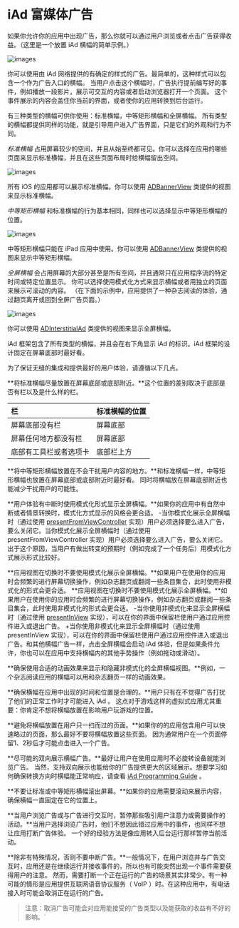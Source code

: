 # iAd 富媒体广告

如果你允许你的应用中出现广告，那么你就可以通过用户浏览或者点击广告获得收益。（这里是一个放置 iAd 横幅的简单示例。） 

![images](images/iad_intro_2x.png)

你可以使用由 iAd 网络提供的有确定的样式的广告。最简单的，这种样式可以包含一个作为广告入口的横幅。
当用户点击这个横幅时，广告执行提前编写好的事件，例如播放一段影片，展示可交互的内容或者启动浏览器打开一个页面。
这个事件展示的内容会盖住你当前的界面，或者使你的应用转换到后台运行。

有三种类型的横幅可供你使用：标准横幅，中等矩形横幅和全屏横幅。
所有类型的横幅都提供同样的功能，就是引导用户进入广告界面，只是它们的外观和行为不同。

*标准横幅* 占用屏幕较少的空间，并且从始至终都可见。你可以选择在应用的哪些页面来显示标准横幅，并且在这些页面布局时给横幅留出空间。

![images](images/standard_iad_banner_2x.png)
 
所有 iOS 的应用都可以展示标准横幅。你可以使用 [ADBannerView](https://developer.apple.com/library/ios/documentation/UserExperience/Reference/ADBannerView_Ref/index.html#//apple_ref/occ/cl/ADBannerView) 类提供的视图来显示标准横幅。

*中等矩形横幅* 和标准横幅的行为基本相同，同样也可以选择显示中等矩形横幅的位置。

![images](images/med_rect_iad_banner_2x.png)
 
中等矩形横幅只能在 iPad 应用中使用。你可以使用 [ADBannerView](https://developer.apple.com/library/ios/documentation/UserExperience/Reference/ADBannerView_Ref/index.html#//apple_ref/occ/cl/ADBannerView) 类提供的视图来显示中等矩形横幅。

*全屏横幅* 会占用屏幕的大部分甚至是所有空间，并且通常只在应用程序流的特定时间或特定位置显示。
你可以选择使用模式化方式来显示横幅或者用独立的页面来展示可滚动的内容。
（在下面的示例中，应用提供了一种杂志阅读的体验，通过翻页离开或回到全屏广告页面。）

![images](images/fullscreen_iad_portrait_2x.png)
 
你可以使用 [ADInterstitialAd](https://developer.apple.com/library/ios/documentation/iAd/Reference/ADInterstitialAd_Ref/index.html#//apple_ref/occ/cl/ADInterstitialAd) 类提供的视图来显示全屏横幅。

iAd 框架包含了所有类型的横幅，并且会在右下角显示 iAd 的标识。iAd 框架的设计固定在屏幕底部时最好看。

为了保证无缝的集成和提供最好的用户体验，请遵循以下几点。

**将标准横幅尽量放置在屏幕底部或底部附近。**这个位置的差别取决于底部是否有栏以及是什么样的栏。

| 栏 | 标准横幅的位置 |
| :------ |:-------|
| 屏幕底部没有栏 | 屏幕底部 |
| 屏幕任何地方都没有栏 | 屏幕底部 |
| 底部有工具栏或者选项卡 | 底部栏上方 |

**将中等矩形横幅放置在不会干扰用户内容的地方。**和标准横幅一样，中等矩形横幅也放置在屏幕底部或底部附近时最好看。
同时将横幅放在屏幕底部附近也能减少干扰用户的可能性。

**用户体验有中断时使用模式化形式显示全屏横幅。**如果你的应用中有自然中断或者情景转换时，模式化方式显示的风格会更合适。
-当你模式化展示全屏横幅时（通过使用 [presentFromViewController](https://developer.apple.com/library/ios/documentation/iAd/Reference/ADInterstitialAd_Ref/index.html#//apple_ref/occ/instm/ADInterstitialAd/presentFromViewController:) 实现）用户必须选择要么进入广告，要么关闭它。当你模式化展示全屏横幅时（通过使用 presentFromViewController 实现）用户必须选择要么进入广告，要么关闭它。
 出于这个原因，当用户有做出转变的预期时（例如完成了一个任务后）用模式化方式展示形式比较好。

**应用视图在切换时不要使用模式化展示全屏横幅。**如果用户在使用你的应用时会频繁的进行屏幕切换操作，例如杂志翻页或翻阅一些条目集合，此时使用非模式化的形式会更合适。		 **应用视图在切换时不要使用模式化展示全屏横幅。**如果用户在使用你的应用时会频繁的进行屏幕切换操作，例如杂志翻页或翻阅一些条目集合，此时使用非模式化的形式会更合适。
-当你使用非模式化来显示全屏横幅时（通过使用 [presentInView](https://developer.apple.com/library/ios/documentation/iAd/Reference/ADInterstitialAd_Ref/index.html#//apple_ref/occ/instm/ADInterstitialAd/presentInView:) 实现），可以在你的界面中保留栏使用户通过应用控件进入或退出广告。		+当你使用非模式化来显示全屏横幅时（通过使用 presentInView 实现），可以在你的界面中保留栏使用户通过应用控件进入或退出广告。和其他横幅广告一样，点击全屏横幅会启动 iAd 体验，但是如果条件允许，你也可以在应用中支持横幅内的其他手势操作（例如拖动或滑动）。

**确保使用合适的动画效果来显示和隐藏非模式化的全屏横幅视图。**例如，一个杂志阅读应用的横幅可以用和杂志翻页一样的动画效果。

**确保横幅在应用中出现的时间和位置是合理的。**用户只有在不觉得广告打扰了他们的正常工作时才可能进入 iAd 。
这点对于游戏这样的虚拟式应用尤其重要：你肯定不想将横幅放置在影响用户玩游戏的位置。

**避免将横幅放置在用户只一扫而过的页面。**如果你的的应用包含用户可以快速略过的页面，那么最好不要将横幅放置这些页面。
因为通常用户在一个页面停留1、2秒后才可能点击进入一个广告。

**尽可能的双向展示横幅广告。**最好让用户在使用应用时不必旋转设备就能浏览广告。
当然，支持双向展示也能给你的广告提供更大的区域展示。想要学习如何确保转换方向时横幅能正常响应，请查看 [iAd Programming Guide](https://developer.apple.com/library/ios/documentation/UserExperience/Conceptual/iAd_Guide/Introduction/Introduction.html#//apple_ref/doc/uid/TP40009881) 。

**不要让标准或中等矩形横幅滚出屏幕。**如果你的应用需要滚动来展示内容，确保横幅一直固定在它的位置上。

**当用户浏览广告或与广告进行交互时，暂停那些吸引用户注意力或需要操作的活动。**当用户选择浏览广告时，他们不想因此错过应用中的事件，也同样不想让应用打断广告体验。
一个好的经验方法是像应用转入后台运行那样暂停当前活动。

**除非有特殊情况，否则不要中断广告。**一般情况下，在用户浏览并与广告交互时，应用还是在继续运行并接收事件的，所以也有可能突然出现一个事件需要获得用户的注意。
然而，需要打断一个正在运行的广告的场景其实非常少。有一种可能的情形是应用提供互联网语音协议服务（ VoIP ）时。在这种应用中，有电话接入时可能会取消正在运行的广告。

>注意：取消广告可能会对应用能接受的广告类型以及能获取的收益有不好的影响。`

